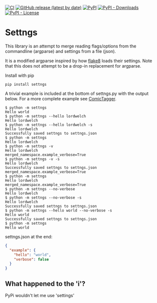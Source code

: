 [![CI](https://github.com/lordwelch/settngs/actions/workflows/build.yaml/badge.svg?branch=main&event=push)](https://github.com/lordwelch/settngs/actions/workflows/build.yaml)
[![GitHub release (latest by date)](https://img.shields.io/github/downloads/lordwelch/settngs/latest/total)](https://github.com/lordwelch/settngs/releases/latest)
[![PyPI](https://img.shields.io/pypi/v/settngs)](https://pypi.org/project/settngs/)
[![PyPI - Downloads](https://img.shields.io/pypi/dm/settngs)](https://pypistats.org/packages/settngs)
[![PyPI - License](https://img.shields.io/pypi/l/settngs)](https://opensource.org/licenses/MIT)

# Settngs

This library is an attempt to merge reading flags/options from the commandline (argparse) and settings from a file (json).

It is a modified argparse inspired by how [flake8] loads their settings. Note that this does not attempt to be a drop-in replacement for argparse.

Install with pip
```console
pip install settngs
```


A trivial example is included at the bottom of settngs.py with the output below. For a more complete example see [ComicTagger].
```console
$ python -m settngs
Hello world
$ python -m settngs --hello lordwelch
Hello lordwelch
$ python -m settngs --hello lordwelch -s
Hello lordwelch
Successfully saved settngs to settngs.json
$ python -m settngs
Hello lordwelch
$ python -m settngs -v
Hello lordwelch
merged_namespace.example_verbose=True
$ python -m settngs -v -s
Hello lordwelch
Successfully saved settngs to settngs.json
merged_namespace.example_verbose=True
$ python -m settngs
Hello lordwelch
merged_namespace.example_verbose=True
$ python -m settngs --no-verbose
Hello lordwelch
$ python -m settngs --no-verbose -s
Hello lordwelch
Successfully saved settngs to settngs.json
$ python -m settngs --hello world --no-verbose -s
Hello world
Successfully saved settngs to settngs.json
$ python -m settngs
Hello world
```

settngs.json at the end:
```json
{
  "example": {
    "hello": "world",
    "verbose": false
  }
}
```

## What happened to the 'i'?
PyPi wouldn't let me use 'settings'

[flake8]: https://github.com/PyCQA/flake8
[ComicTagger]: https://github.com/comictagger/comictagger
